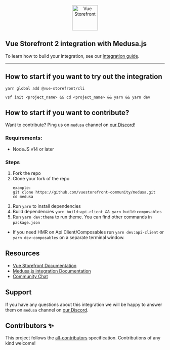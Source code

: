 <div align="center">
  <img src="https://user-images.githubusercontent.com/1626923/137092657-fb398d20-b592-4661-a1f9-4135db0b61d5.png" alt="Vue Storefront" height="80px" />
</div>

## Vue Storefront 2 integration with Medusa.js

To learn how to build your integration, see our [Integration guide](https://docs.vuestorefront.io/v2/integrate/integration-guide.html).

------

<!-- ALL-CONTRIBUTORS-BADGE:START - Do not remove or modify this section -->
<!-- ALL-CONTRIBUTORS-BADGE:END -->

## How to start if you want to try out the integration

```
yarn global add @vue-storefront/cli
```
```
vsf init <project_name> && cd <project_name> && yarn && yarn dev
```

## How to start if you want to contribute?

Want to contribute? Ping us on `medusa` channel on [our Discord](https://discord.vuestorefront.io)!

### Requirements:
- NodeJS v14 or later

### Steps
1. Fork the repo
2. Clone your fork of the repo
    ```
    example:
    git clone https://github.com/vuestorefront-community/medusa.git
    cd medusa
    ```
3. Run `yarn` to install dependencies
4. Build dependencies `yarn build:api-client && yarn build:composables`
5. Run `yarn dev:theme` to run theme. You can find other commands in `package.json`

- If you need HMR on Api Client/Composables run `yarn dev:api-client` or `yarn dev:composables` on a separate terminal window.

## Resources

- [Vue Storefront Documentation](https://docs.vuestorefront.io/v2/)
- [Medusa.js integration Documentation](https://docs.vuestorefront.io/medusa)
- [Community Chat](https://discord.vuestorefront.io)

## Support

If you have any questions about this integration we will be happy to answer them on `medusa` channel on [our Discord](discord.vuestorefront.io).

## Contributors ✨

<!-- ALL-CONTRIBUTORS-LIST:START - Do not remove or modify this section -->

<!-- ALL-CONTRIBUTORS-LIST:END -->

This project follows the [all-contributors](https://github.com/all-contributors/all-contributors) specification. Contributions of any kind welcome!

